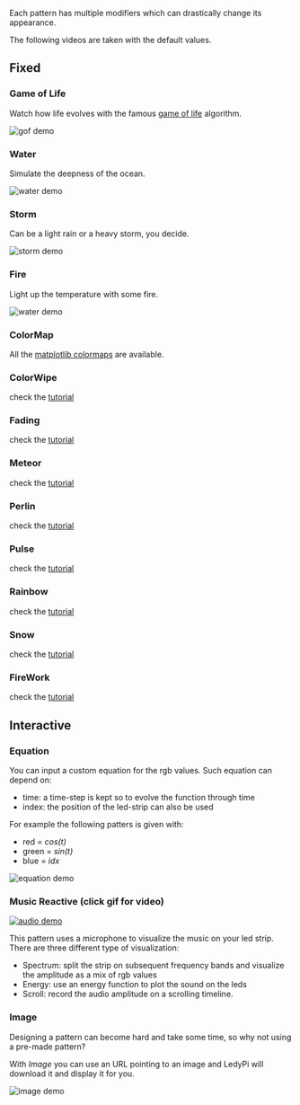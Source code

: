 Each pattern has multiple modifiers which can drastically change its appearance. 

The following videos are taken with the default values.

## Fixed

### Game of Life

Watch how life evolves with the famous [game of life](https://en.wikipedia.org/wiki/Conway%27s_Game_of_Life) algorithm.

![gof demo](../Resources/patterns/gof_demo.gif)

### Water

Simulate the deepness of the ocean.

![water demo](../Resources/patterns/water_demo.gif)

### Storm

Can be a light rain or a heavy storm, you decide.

![storm demo](../Resources/patterns/storm_demo.gif)


### Fire

Light up the temperature with some fire.

![water demo](../Resources/patterns/fire_demo.gif)

### ColorMap
All the [matplotlib colormaps](https://matplotlib.org/3.1.0/tutorials/colors/colormaps.html) are available.

### ColorWipe
check the [tutorial](https://youtu.be/c0NvfBiJOkw)

### Fading
check the [tutorial](https://youtu.be/c0NvfBiJOkw)

### Meteor
check the [tutorial](https://youtu.be/c0NvfBiJOkw)

### Perlin
check the [tutorial](https://youtu.be/c0NvfBiJOkw)

### Pulse
check the [tutorial](https://youtu.be/c0NvfBiJOkw)

### Rainbow
check the [tutorial](https://youtu.be/c0NvfBiJOkw)

### Snow
check the [tutorial](https://youtu.be/c0NvfBiJOkw)

### FireWork
check the [tutorial](https://youtu.be/c0NvfBiJOkw)



## Interactive

### Equation
You can input a custom equation for the rgb values. Such equation can depend on:
- time: a time-step is kept so to evolve the function through time
- index: the position of the led-strip can also be used

For example the following patters is given with:
- red = _cos(t)_
- green = _sin(t)_
- blue = _idx_

![equation demo](../Resources/patterns/equation_demo.gif)


### Music Reactive (click gif for video)
[![audio demo](../Resources/patterns/audio_demo.gif)](https://youtu.be/7PXDBr3uZmA) 

This pattern uses a microphone to visualize the music on your led strip. There are three different type of visualization:
- Spectrum: split the strip on subsequent frequency bands and visualize the amplitude as a mix of rgb values
- Energy: use an energy function to plot the sound on the leds
- Scroll: record the audio amplitude on a scrolling timeline.


### Image
Designing a pattern can become hard and take some time, so why not using a pre-made pattern?

With _Image_ you can use an URL pointing to an image and LedyPi will download it and display it for you.

![image demo](../Resources/patterns/image_demo.gif)
